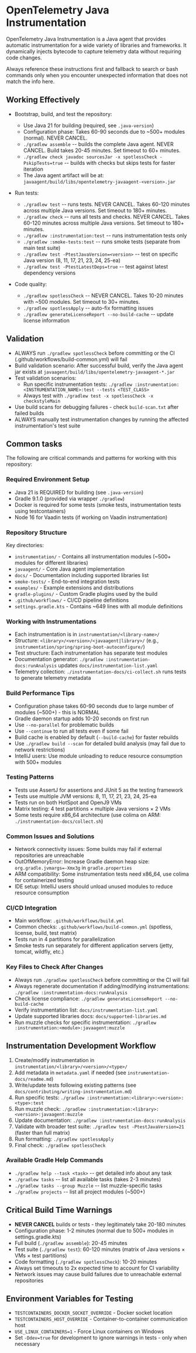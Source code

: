 # OpenTelemetry Java Instrumentation

OpenTelemetry Java Instrumentation is a Java agent that provides automatic instrumentation for a wide variety of libraries and frameworks. It dynamically injects bytecode to capture telemetry data without requiring code changes.

Always reference these instructions first and fallback to search or bash commands only when you encounter unexpected information that does not match the info here.

## Working Effectively
- Bootstrap, build, and test the repository:
  - Use Java 21 for building (required, see `.java-version`)
  - Configuration phase: Takes 60-90 seconds due to ~500+ modules (normal). NEVER CANCEL.
  - `./gradlew assemble` -- builds the complete Java agent. NEVER CANCEL. Build takes 20-45 minutes. Set timeout to 60+ minutes.
  - `./gradlew check javadoc sourcesJar -x spotlessCheck -PskipTests=true` -- builds with checks but skips tests for faster iteration
  - The Java agent artifact will be at: `javaagent/build/libs/opentelemetry-javaagent-<version>.jar`

- Run tests:
  - `./gradlew test` -- runs tests. NEVER CANCEL. Takes 60-120 minutes across multiple Java versions. Set timeout to 180+ minutes.
  - `./gradlew check` -- runs all tests and checks. NEVER CANCEL. Takes 60-120 minutes across multiple Java versions. Set timeout to 180+ minutes.
  - `./gradlew :instrumentation:test` -- runs instrumentation tests only
  - `./gradlew :smoke-tests:test` -- runs smoke tests (separate from main test suite)
  - `./gradlew test -PtestJavaVersion=<version>` -- test on specific Java version (8, 11, 17, 21, 23, 24, 25-ea)
  - `./gradlew test -PtestLatestDeps=true` -- test against latest dependency versions

- Code quality:
  - `./gradlew spotlessCheck` -- NEVER CANCEL. Takes 10-20 minutes with ~500 modules. Set timeout to 30+ minutes.
  - `./gradlew spotlessApply` -- auto-fix formatting issues
  - `./gradlew generateLicenseReport --no-build-cache` -- update license information

## Validation
- ALWAYS run `./gradlew spotlessCheck` before committing or the CI (.github/workflows/build-common.yml) will fail
- Build validation scenario: After successful build, verify the Java agent jar exists at `javaagent/build/libs/opentelemetry-javaagent-*.jar`
- Test validation scenarios:
  - Run specific instrumentation tests: `./gradlew :instrumentation:<INSTRUMENTATION_NAME>:test --tests <TEST_CLASS>`
  - Always test with `./gradlew test -x spotlessCheck -x checkstyleMain`
- Use build scans for debugging failures - check `build-scan.txt` after failed builds
- ALWAYS manually test instrumentation changes by running the affected instrumentation's test suite

## Common tasks
The following are critical commands and patterns for working with this repository:

### Required Environment Setup
- Java 21 is REQUIRED for building (see `.java-version`)
- Gradle 9.1.0 (provided via wrapper `./gradlew`)
- Docker is required for some tests (smoke tests, instrumentation tests using testcontainers)
- Node 16 for Vaadin tests (if working on Vaadin instrumentation)

### Repository Structure
Key directories:
- `instrumentation/` - Contains all instrumentation modules (~500+ modules for different libraries)
- `javaagent/` - Core Java agent implementation
- `docs/` - Documentation including supported libraries list
- `smoke-tests/` - End-to-end integration tests
- `examples/` - Example extensions and distributions
- `gradle-plugins/` - Custom Gradle plugins used by the build
- `.github/workflows/` - CI/CD pipeline definitions
- `settings.gradle.kts` - Contains ~649 lines with all module definitions

### Working with Instrumentations
- Each instrumentation is in `instrumentation/<library-name>/`
- Structure: `<library>/<version>/<javaagent|library>/` (e.g., `instrumentation/spring/spring-boot-autoconfigure/`)
- Test structure: Each instrumentation has separate test modules
- Documentation generator: `./gradlew :instrumentation-docs:runAnalysis` updates `docs/instrumentation-list.yaml`
- Telemetry collection: `./instrumentation-docs/ci-collect.sh` runs tests to generate telemetry metadata

### Build Performance Tips
- Configuration phase takes 60-90 seconds due to large number of modules (~500+) - this is NORMAL
- Gradle daemon startup adds 10-20 seconds on first run
- Use `--no-parallel` for problematic builds
- Use `--continue` to run all tests even if some fail
- Build cache is enabled by default (`--build-cache`) for faster rebuilds
- Use `./gradlew build --scan` for detailed build analysis (may fail due to network restrictions)
- IntelliJ users: Use module unloading to reduce resource consumption with 500+ modules

### Testing Patterns
- Tests use AssertJ for assertions and JUnit 5 as the testing framework
- Tests use multiple JVM versions: 8, 11, 17, 21, 23, 24, 25-ea
- Tests run on both HotSpot and OpenJ9 VMs
- Matrix testing: 4 test partitions × multiple Java versions × 2 VMs
- Some tests require x86_64 architecture (use colima on ARM: `./instrumentation-docs/collect.sh`)

### Common Issues and Solutions
- Network connectivity issues: Some builds may fail if external repositories are unreachable
- OutOfMemoryError: Increase Gradle daemon heap size: `org.gradle.jvmargs=-Xmx3g` in `gradle.properties`
- ARM compatibility: Some instrumentation tests need x86_64, use colima for containerized testing
- IDE setup: IntelliJ users should unload unused modules to reduce resource consumption

### CI/CD Integration
- Main workflow: `.github/workflows/build.yml`
- Common checks: `.github/workflows/build-common.yml` (spotless, license, build, test matrix)
- Tests run in 4 partitions for parallelization
- Smoke tests run separately for different application servers (jetty, tomcat, wildfly, etc.)

### Key Files to Check After Changes
- Always run `./gradlew spotlessCheck` before committing or the CI will fail
- Always regenerate documentation if adding/modifying instrumentations: `./gradlew :instrumentation-docs:runAnalysis`
- Check license compliance: `./gradlew generateLicenseReport --no-build-cache`
- Verify instrumentation list: `docs/instrumentation-list.yaml`
- Update supported libraries docs: `docs/supported-libraries.md`
- Run muzzle checks for specific instrumentation: `./gradlew :instrumentation:<module>:javaagent:muzzle`

## Instrumentation Development Workflow
1. Create/modify instrumentation in `instrumentation/<library>/<version>/<type>/`
2. Add metadata in `metadata.yaml` if needed (see `instrumentation-docs/readme.md`)
3. Write/update tests following existing patterns (see `docs/contributing/writing-instrumentation.md`)
4. Run specific tests: `./gradlew :instrumentation:<library>:<version>:<type>:test`
5. Run muzzle check: `./gradlew :instrumentation:<library>:<version>:javaagent:muzzle`
6. Update documentation: `./gradlew :instrumentation-docs:runAnalysis`
7. Validate with broader test suite: `./gradlew test -PtestJavaVersion=21` (faster than full matrix)
8. Run formatting: `./gradlew spotlessApply`
9. Final check: `./gradlew spotlessCheck`

### Available Gradle Help Commands
- `./gradlew help --task <task>` -- get detailed info about any task
- `./gradlew tasks` -- list all available tasks (takes 2-3 minutes)
- `./gradlew tasks --group Muzzle` -- list muzzle-specific tasks
- `./gradlew projects` -- list all project modules (~500+)

## Critical Build Time Warnings
- **NEVER CANCEL** builds or tests - they legitimately take 20-180 minutes
- Configuration phase: 1-2 minutes (normal due to 500+ modules in settings.gradle.kts)
- Full build (`./gradlew assemble`): 20-45 minutes
- Test suite (`./gradlew test`): 60-120 minutes (matrix of Java versions × VMs × test partitions)
- Code formatting (`./gradlew spotlessCheck`): 10-20 minutes
- Always set timeouts to 2x expected time to account for CI variability
- Network issues may cause build failures due to unreachable external repositories

## Environment Variables for Testing
- `TESTCONTAINERS_DOCKER_SOCKET_OVERRIDE` - Docker socket location
- `TESTCONTAINERS_HOST_OVERRIDE` - Container-to-container communication host
- `USE_LINUX_CONTAINERS=1` - Force Linux containers on Windows
- Set `-Ddev=true` for development to ignore warnings in tests - only when necessary
